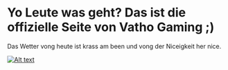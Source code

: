 # Yo Leute was geht? Das ist die offizielle Seite von Vatho Gaming ;)

Das Wetter vong heute ist krass am been und vong der Niceigkeit her nice.

[![Alt text](https://i.ytimg.com/vi/jxUFgAtFvCs/hqdefault.jpg?sqp=-oaymwEWCKgBEF5IWvKriqkDCQgBFQAAiEIYAQ==&rs=AOn4CLDOFVI57_P6v-n-GIkbKUCydUNJLQ)](https://www.youtube.com/watch?v=jxUFgAtFvCs&list=PLFHT3cOQv9nBlb9k4i0jPcDxZlk0-z7hx)